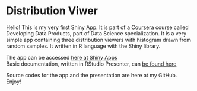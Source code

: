 Distribution Viwer
=============================

Hello! This is my very first Shiny App. It is part of a [Coursera](http://www.coursera.org) course called Developing Data Products, part of Data Science specialization. It is a very simple app containing three distribution viewers with histogram drawn from random samples. It written in R language with the Shiny library.  
  
The app can be accessed [here at Shiny Apps](https://celsofaf.shinyapps.io/coursera-datasci-devdataprods/)  
Basic documentation, written in RStudio Presenter, can [be found here](http://rpubs.com/celsofaf/39562)  
  
Source codes for the app and the presentation are here at my GitHub. Enjoy!